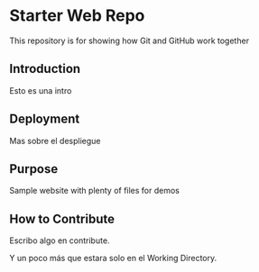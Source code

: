# Starter Web Repo

This repository is for showing how Git and GitHub work together

## Introduction

Esto es una intro

## Deployment

Mas sobre el despliegue

## Purpose

Sample website with plenty of files for demos

## How to Contribute

Escribo algo en contribute.

Y un poco más que estara solo en el Working Directory.

